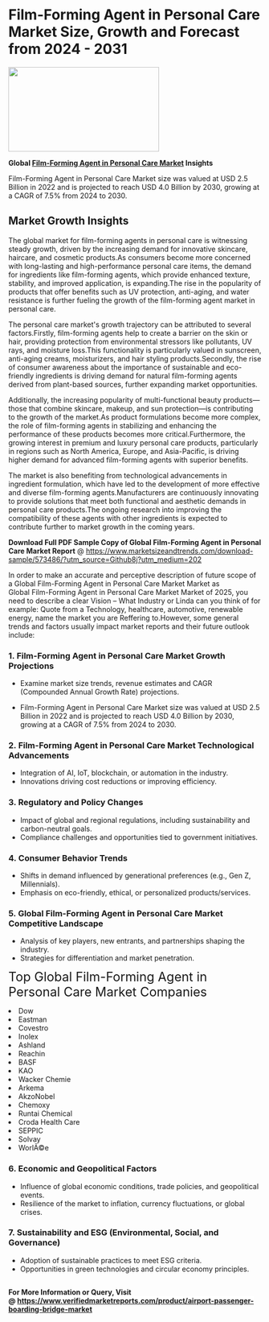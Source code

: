 <H1>Film-Forming Agent in Personal Care Market Size, Growth and Forecast from 2024 - 2031</H1><img class="aligncenter size-medium wp-image-584254" src="https://thirdeyenews.in/wp-content/uploads/2024/09/Global-Market-Research-300x168.jpeg" alt="" width="300" height="168" /><p><strong>Global&nbsp;<a href="https://www.marketsizeandtrends.com/download-sample/573486/?utm_source=Github8j?utm_medium=202">Film-Forming Agent in Personal Care Market</a> Insights</strong></p><p>Film-Forming Agent in Personal Care Market size was valued at USD 2.5 Billion in 2022 and is projected to reach USD 4.0 Billion by 2030, growing at a CAGR of 7.5% from 2024 to 2030.</p><p><h2>Market Growth Insights</h2> <p>The global market for film-forming agents in personal care is witnessing steady growth, driven by the increasing demand for innovative skincare, haircare, and cosmetic products.As consumers become more concerned with long-lasting and high-performance personal care items, the demand for ingredients like film-forming agents, which provide enhanced texture, stability, and improved application, is expanding.The rise in the popularity of products that offer benefits such as UV protection, anti-aging, and water resistance is further fueling the growth of the film-forming agent market in personal care.</p> <p>The personal care market's growth trajectory can be attributed to several factors.Firstly, film-forming agents help to create a barrier on the skin or hair, providing protection from environmental stressors like pollutants, UV rays, and moisture loss.This functionality is particularly valued in sunscreen, anti-aging creams, moisturizers, and hair styling products.Secondly, the rise of consumer awareness about the importance of sustainable and eco-friendly ingredients is driving demand for natural film-forming agents derived from plant-based sources, further expanding market opportunities.</p> <p>Additionally, the increasing popularity of multi-functional beauty products—those that combine skincare, makeup, and sun protection—is contributing to the growth of the market.As product formulations become more complex, the role of film-forming agents in stabilizing and enhancing the performance of these products becomes more critical.Furthermore, the growing interest in premium and luxury personal care products, particularly in regions such as North America, Europe, and Asia-Pacific, is driving higher demand for advanced film-forming agents with superior benefits.</p> <p>The market is also benefiting from technological advancements in ingredient formulation, which have led to the development of more effective and diverse film-forming agents.Manufacturers are continuously innovating to provide solutions that meet both functional and aesthetic demands in personal care products.The ongoing research into improving the compatibility of these agents with other ingredients is expected to contribute further to market growth in the coming years.</p> <p><span class=""><strong>Download Full PDF Sample Copy of Global Film-Forming Agent in Personal Care Market Report</strong> @ <a href="https://www.marketsizeandtrends.com/download-sample/573486/?utm_source=Github8j?utm_medium=202" target="_blank">https://www.marketsizeandtrends.com/download-sample/573486/?utm_source=Github8j?utm_medium=202</a></span></p><p>In order to make an accurate and perceptive description of future scope of a Global&nbsp;Film-Forming Agent in Personal Care Market Market as Global&nbsp;Film-Forming Agent in Personal Care Market Market of 2025, you need to describe a clear Vision &ndash; What Industry or Linda can you think of for example: Quote from a Technology, healthcare, automotive, renewable energy, name the market you are Reffering to.However, some general trends and factors usually impact market reports and their future outlook include:</p><h3>1.&nbsp;<strong>Film-Forming Agent in Personal Care Market Growth Projections</strong></h3><ul><li>Examine market size trends, revenue estimates and CAGR (Compounded Annual Growth Rate) projections.</li><li><p>Film-Forming Agent in Personal Care Market size was valued at USD 2.5 Billion in 2022 and is projected to reach USD 4.0 Billion by 2030, growing at a CAGR of 7.5% from 2024 to 2030.</p></li></ul><h3>2.&nbsp;<strong>Film-Forming Agent in Personal Care Market Technological Advancements</strong></h3><ul><li>Integration of AI, IoT, blockchain, or automation in the industry.</li><li>Innovations driving cost reductions or improving efficiency.</li></ul><h3>3.&nbsp;<strong>Regulatory and Policy Changes</strong></h3><ul><li>Impact of global and regional regulations, including sustainability and carbon-neutral goals.</li><li>Compliance challenges and opportunities tied to government initiatives.</li></ul><h3>4.&nbsp;<strong>Consumer Behavior Trends</strong></h3><ul><li>Shifts in demand influenced by generational preferences (e.g., Gen Z, Millennials).</li><li>Emphasis on eco-friendly, ethical, or personalized products/services.</li></ul><h3>5.&nbsp;<strong>Global Film-Forming Agent in Personal Care Market Competitive Landscape</strong></h3><ul><li>Analysis of key players, new entrants, and partnerships shaping the industry.</li><li>Strategies for differentiation and market penetration.</li></ul><p data-pm-slice="1 1 []"><span style="color: inherit; font-family: inherit; font-size: 25px;">Top Global Film-Forming Agent in Personal Care Market Companies</span></p><div class="" data-test-id=""><p><li>Dow</li><li> Eastman</li><li> Covestro</li><li> Inolex</li><li> Ashland</li><li> Reachin</li><li> BASF</li><li> KAO</li><li> Wacker Chemie</li><li> Arkema</li><li> AkzoNobel</li><li> Chemoxy</li><li> Runtai Chemical</li><li> Croda Health Care</li><li> SEPPIC</li><li> Solvay</li><li> WorlÃ©e</li></p></div><h3>6.&nbsp;<strong>Economic and Geopolitical Factors</strong></h3><ul><li>Influence of global economic conditions, trade policies, and geopolitical events.</li><li>Resilience of the market to inflation, currency fluctuations, or global crises.</li></ul><h3>7.&nbsp;<strong>Sustainability and ESG (Environmental, Social, and Governance)</strong></h3><ul><li>Adoption of sustainable practices to meet ESG criteria.</li><li>Opportunities in green technologies and circular economy principles.</li></ul><h2><strong style="font-size: 14px;">For More Information or Query, Visit @&nbsp;</strong><a style="background-color: #ffffff; font-size: 14px;" href="https://www.marketsizeandtrends.com/report/film-forming-agent-in-personal-care-market/" target="_blank">https://www.verifiedmarketreports.com/product/airport-passenger-boarding-bridge-market</a></h2>